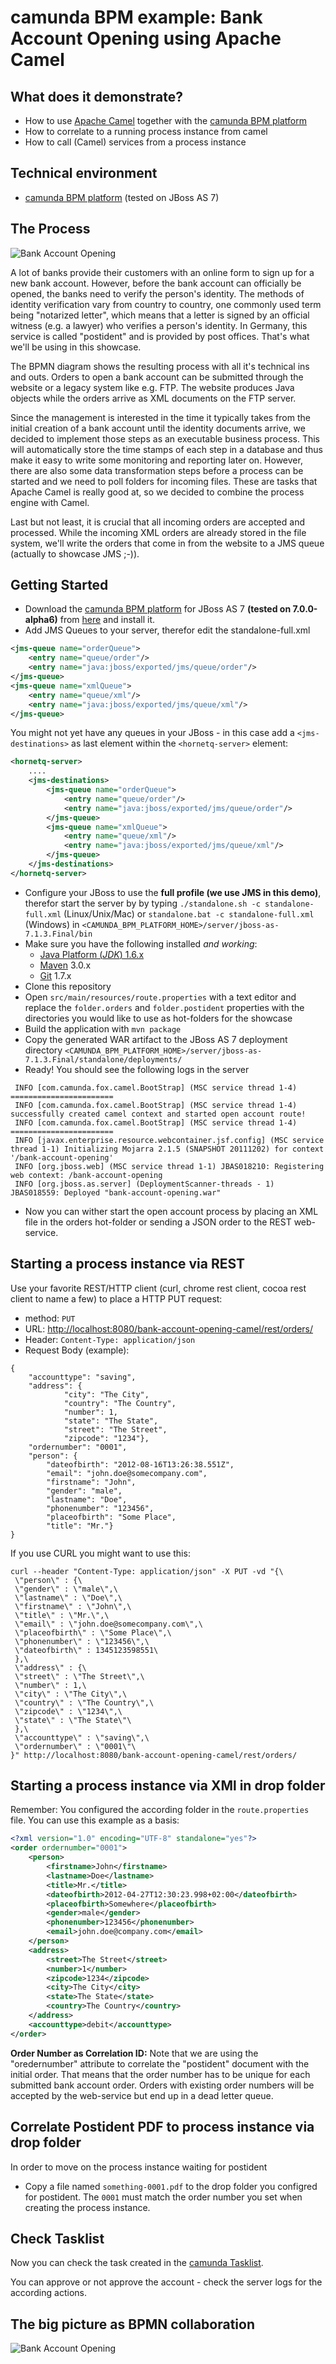 # camunda BPM example: Bank Account Opening using Apache Camel

## What does it demonstrate?
- How to use [Apache Camel](http://camel.apache.org/) together with the [camunda BPM platform](http://camunda.org)
- How to correlate to a running process instance from camel
- How to call (Camel) services from a process instance

## Technical environment
- [camunda BPM platform](http://camunda.org) (tested on JBoss AS 7)

## The Process

![Bank Account Opening][1]

A lot of banks provide their customers with an online form to sign up for a new bank account. However, before the bank account can officially be opened, the banks need to verify the person's identity. The methods of identity verification vary from country to country, one commonly used term being "notarized letter", which means that a letter is signed by an official witness (e.g. a lawyer) who verifies a person's identity. In Germany, this service is called "postident" and is provided by post offices. That's what we'll be using in this showcase.

The BPMN diagram shows the resulting process with all it's technical ins and outs. Orders to open a bank account can be submitted through the website or a legacy system like e.g. FTP. The website produces Java objects while the orders arrive as XML documents on the FTP server.

Since the management is interested in the time it typically takes from the initial creation of a bank account until the identity documents arrive, we decided to implement those steps as an executable business process. This will automatically store the time stamps of each step in a database and thus make it easy to write some monitoring and reporting later on. However, there are also some data transformation steps before a process can be started and we need to poll folders for incoming files. These are tasks that Apache Camel is really good at, so we decided to combine the process engine with Camel.

Last but not least, it is crucial that all incoming orders are accepted and processed. While the incoming XML orders are already stored in the file system, we'll write the orders that come in from the website to a JMS queue (actually to showcase JMS ;-)).

## Getting Started

- Download the [camunda BPM platform](http://camunda.org/) for JBoss AS 7 **(tested on 7.0.0-alpha6)** from [here](http://camunda.org/download.html) and install it.
- Add JMS Queues to your server, therefor edit the standalone-full.xml

```xml
<jms-queue name="orderQueue">
	<entry name="queue/order"/>
    <entry name="java:jboss/exported/jms/queue/order"/>
</jms-queue>
<jms-queue name="xmlQueue">
	<entry name="queue/xml"/>
    <entry name="java:jboss/exported/jms/queue/xml"/>
</jms-queue>
```

  You might not yet have any queues in your JBoss - in this case add a `<jms-destinations>` as last element within the `<hornetq-server>` element:

```xml
<hornetq-server>
    ....
    <jms-destinations>
		<jms-queue name="orderQueue">
			<entry name="queue/order"/>
		    <entry name="java:jboss/exported/jms/queue/order"/>
		</jms-queue>
		<jms-queue name="xmlQueue">
			<entry name="queue/xml"/>
		    <entry name="java:jboss/exported/jms/queue/xml"/>
		</jms-queue>
	</jms-destinations>
</hornetq-server>	
```

- Configure your JBoss to use the **full profile (we use JMS in this demo)**, therefor start the server by by typing `./standalone.sh -c standalone-full.xml` (Linux/Unix/Mac) or `standalone.bat -c standalone-full.xml` (Windows) in `<CAMUNDA_BPM_PLATFORM_HOME>/server/jboss-as-7.1.3.Final/bin`
- Make sure you have the following installed *and working*:
    * [Java Platform (*JDK*) 1.6.x](http://www.oracle.com/technetwork/java/javase/downloads/index.html)
    * [Maven](http://maven.apache.org/) 3.0.x
    * [Git](http://git-scm.com/) 1.7.x
- Clone this repository
- Open  `src/main/resources/route.properties` with a text editor and replace the  `folder.orders` and  `folder.postident` properties with the directories you would like to use as hot-folders for the showcase
- Build the application with `mvn package`
- Copy the generated WAR artifact to the JBoss AS 7 deployment directory `<CAMUNDA_BPM_PLATFORM_HOME>/server/jboss-as-7.1.3.Final/standalone/deployments/`
- Ready! You should see the following logs in the server

```
 INFO [com.camunda.fox.camel.BootStrap] (MSC service thread 1-4) =======================
 INFO [com.camunda.fox.camel.BootStrap] (MSC service thread 1-4) successfully created camel context and started open account route!
 INFO [com.camunda.fox.camel.BootStrap] (MSC service thread 1-4) =======================
 INFO [javax.enterprise.resource.webcontainer.jsf.config] (MSC service thread 1-1) Initializing Mojarra 2.1.5 (SNAPSHOT 20111202) for context '/bank-account-opening'
 INFO [org.jboss.web] (MSC service thread 1-1) JBAS018210: Registering web context: /bank-account-opening
 INFO [org.jboss.as.server] (DeploymentScanner-threads - 1) JBAS018559: Deployed "bank-account-opening.war"
```

- Now you can wither start the open account process by placing an XML file in the orders hot-folder or sending a JSON order to the REST web-service.



## Starting a process instance via REST

Use your favorite REST/HTTP client (curl, chrome rest client, cocoa rest client to name a few) to place a HTTP PUT request:

- method: `PUT`
- URL: [http://localhost:8080/bank-account-opening-camel/rest/orders/](http://localhost:8080/bank-account-opening-camel/rest/orders/)
- Header: `Content-Type: application/json`
- Request Body (example): 

```  
{
	"accounttype": "saving",
	"address": {
			"city": "The City",
			"country": "The Country",
			"number": 1,
			"state": "The State",
			"street": "The Street",
  			"zipcode": "1234"},
	"ordernumber": "0001",
	"person": {
		"dateofbirth": "2012-08-16T13:26:38.551Z",
		"email": "john.doe@somecompany.com",
		"firstname": "John",
		"gender": "male",
		"lastname": "Doe",
		"phonenumber": "123456",
		"placeofbirth": "Some Place",
 		"title": "Mr."}
}
```

If you use CURL you might want to use this:

```
curl --header "Content-Type: application/json" -X PUT -vd "{\
 \"person\" : {\
 \"gender\" : \"male\",\
 \"lastname\" : \"Doe\",\
 \"firstname\" : \"John\",\
 \"title\" : \"Mr.\",\
 \"email\" : \"john.doe@somecompany.com\",\
 \"placeofbirth\" : \"Some Place\",\
 \"phonenumber\" : \"123456\",\
 \"dateofbirth\" : 1345123598551\
 },\
 \"address\" : {\
 \"street\" : \"The Street\",\
 \"number\" : 1,\
 \"city\" : \"The City\",\
 \"country\" : \"The Country\",\
 \"zipcode\" : \"1234\",\
 \"state\" : \"The State\"\
 },\
 \"accounttype\" : \"saving\",\
 \"ordernumber\" : \"0001\"\
}" http://localhost:8080/bank-account-opening-camel/rest/orders/
```



## Starting a process instance via XMl in drop folder 

Remember: You configured the according folder in the `route.properties` file. You can use this example as a basis:

```xml
<?xml version="1.0" encoding="UTF-8" standalone="yes"?>
<order ordernumber="0001">
	<person>
		<firstname>John</firstname>
		<lastname>Doe</lastname>
		<title>Mr.</title>
		<dateofbirth>2012-04-27T12:30:23.998+02:00</dateofbirth>
		<placeofbirth>Somewhere</placeofbirth>
		<gender>male</gender>
		<phonenumber>123456</phonenumber>
		<email>john.doe@company.com</email>
	</person>
	<address>
		<street>The Street</street>
		<number>1</number>
		<zipcode>1234</zipcode>
		<city>The City</city>
		<state>The State</state>
		<country>The Country</country>
	</address>
	<accounttype>debit</accounttype>
</order>
```



**Order Number as Correlation ID:** Note that we are using the "oredernumber" attribute to correlate the "postident" document with the initial order. That means that the order number has to be unique for each submitted bank account order. Orders with existing order numbers will be accepted by the web-service but end up in a dead letter queue.




## Correlate Postident PDF to process instance via drop folder 

In order to move on the process instance waiting for postident

- Copy a file named `something-0001.pdf` to the drop folder you configred for postident. The `0001` must match the order number you set when creating the process instance.


## Check Tasklist

Now you can check the task created in the [camunda Tasklist](http://localhost:8080/tasklist/). 

You can approve or not approve the account - check the server logs for the according actions. 


## The big picture as BPMN collaboration

![Bank Account Opening][2]


[1]: https://raw.github.com/camunda/camunda-bpm-examples/master/bank-account-opening-camel/src/main/webapp/resources/img/bpmn-overview-bank-acount-opening.png
[2]: https://raw.github.com/camunda/camunda-bpm-examples/master/bank-account-opening-camel/src/main/webapp/resources/img/bpmn-collaboration-bank-acount-opening.png
